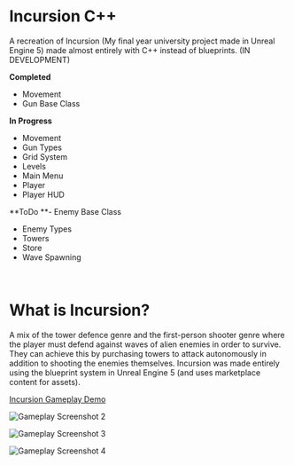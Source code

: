 # Incursion C++

A recreation of Incursion (My final year university project made in Unreal Engine 5) made almost entirely with  C++ instead of blueprints. (IN DEVELOPMENT)

**Completed**
-	Movement
-	Gun Base Class

**In Progress**
- Movement
-	Gun Types
-	Grid System
-	Levels
-	Main Menu
-	Player
-	Player HUD

**ToDo
**-	Enemy Base Class
-	Enemy Types
-	Towers
-	Store
-	Wave Spawning

<br/>

# What is Incursion?

A mix of the tower defence genre and the first-person shooter genre where the player must defend against waves of alien enemies in order to survive. 
They can achieve this by purchasing towers to attack autonomously in addition to shooting the enemies themselves. 
Incursion was made entirely using the blueprint system in Unreal Engine 5 (and uses marketplace content for assets).

[Incursion Gameplay Demo](https://youtu.be/FfDdiYMdQNU)

![Gameplay Screenshot 2](https://github.com/LukeBaughan/FYP_Incursion/assets/43883865/90cd2d3d-e392-4eb3-9270-ea3fee757590)

![Gameplay Screenshot 3](https://github.com/LukeBaughan/FYP_Incursion/assets/43883865/9e652ccb-59b4-4a66-8911-05908dc67a4c)

![Gameplay Screenshot 4](https://github.com/LukeBaughan/FYP_Incursion/assets/43883865/7e2b50cb-6caa-4559-a973-340f5a256da4)

